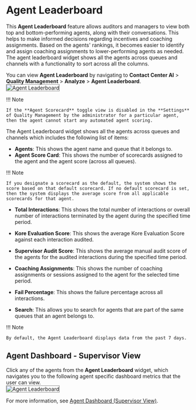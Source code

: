 # Agent Leaderboard

This **Agent Leaderboard** feature allows auditors and managers to view both top and bottom-performing agents, along with their conversations. This helps to make informed decisions regarding incentives and coaching assignments. Based on the agents' rankings, it becomes easier to identify and assign coaching assignments to lower-performing agents as needed. The agent leaderboard widget shows all the agents across queues and channels with a functionality to sort across all the columns.

You can view **Agent Leaderboard** by navigating to **Contact Center AI** > **Quality Management** > **Analyze** > **Agent Leaderboard**.   
<img src="../agent-leaderboard/images/agent-leaderboard.png" alt="Agent Leaderboard" title="Agent Leaderboard" style="border: 1px solid gray; zoom:100%;">

!!! Note

    If the **Agent Scorecard** toggle view is disabled in the **Settings** of Quality Management by the administrator for a particular agent, then the agent cannot start any automated agent scoring. 

The Agent Leaderboard widget shows all the agents across queues and channels which includes the following list of items:

* **Agents**: This shows the agent name and queue that it belongs to.
* **Agent Score Card**: This shows the number of scorecards assigned to the agent and the agent score (across all queues).

!!! Note

    If you designate a scorecard as the default, the system shows the score based on that default scorecard. If no default scorecard is set, then the system displays the average score from all applicable scorecards for that agent.

* **Total Interactions**: This shows the total number of interactions or overall number of interactions terminated by the agent during the specified time period.

* **Kore Evaluation Score**: This shows the average Kore Evaluation Score against each interaction audited.

* **Supervisor Audit Score**: This shows the average manual audit score of the agents for the audited interactions during the specified time period.

* **Coaching Assignments**: This shows the number of coaching assignments or sessions assigned to the agent for the selected time period.
* **Fail Percentage**: This shows the failure percentage across all interactions.

* **Search**: This allows you to search for agents that are part of the same queues that an agent belongs to.

!!! Note     
    
    By default, the Agent Leaderboard displays data from the past 7 days.

## Agent Dashboard - Supervisor View

Click any of the agents from the **Agent Leaderboard** widget, which navigates you to the following agent specific dashboard metrics that the user can view.   
<img src="../agent-leaderboard/images/supervisor-view.png" alt="Agent Leaderboard" title="Agent Leaderboard" style="border: 1px solid gray; zoom:100%;">

For more information, see [Agent Dashboard (Supervisor View)](/agent-dashboard-supervisor-view.md).
